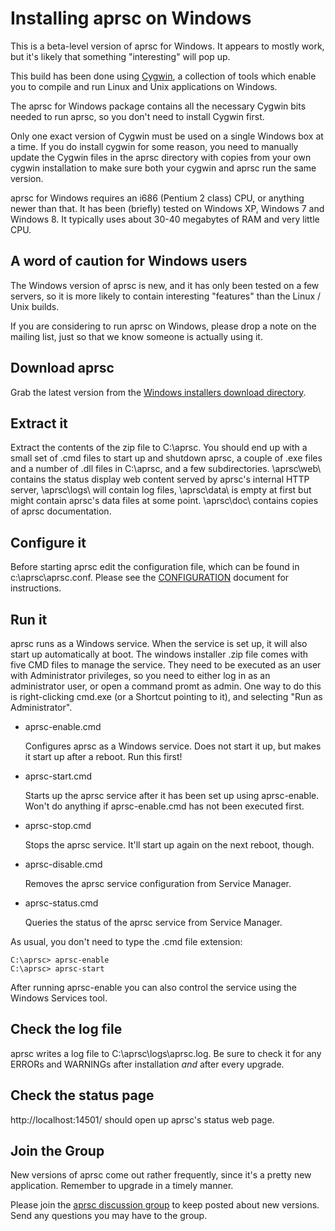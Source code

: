
Installing aprsc on Windows
===========================

This is a beta-level version of aprsc for Windows.  It appears to mostly
work, but it's likely that something "interesting" will pop up.

This build has been done using [Cygwin][cygwin], a collection of tools
which enable you to compile and run Linux and Unix applications on Windows.

The aprsc for Windows package contains all the necessary Cygwin bits needed
to run aprsc, so you don't need to install Cygwin first.

Only one exact version of Cygwin must be used on a single Windows box at a
time.  If you do install cygwin for some reason, you need to manually update
the Cygwin files in the aprsc directory with copies from your own cygwin
installation to make sure both your cygwin and aprsc run the same version.

aprsc for Windows requires an i686 (Pentium 2 class) CPU, or anything newer
than that.  It has been (briefly) tested on Windows XP, Windows 7 and
Windows 8.  It typically uses about 30-40 megabytes of RAM and very little
CPU.

[cygwin]: http://www.cygwin.com/


A word of caution for Windows users
-------------------------------------

The Windows version of aprsc is new, and it has only been tested on a
few servers, so it is more likely to contain interesting "features"
than the Linux / Unix builds.

If you are considering to run aprsc on Windows, please drop a note on the
mailing list, just so that we know someone is actually using it.


Download aprsc
-----------------

Grab the latest version from the [Windows installers download
directory][downloads].

[downloads]: http://he.fi/aprsc/down/win/


Extract it
-------------

Extract the contents of the zip file to C:\aprsc\.  You should end up with
a small set of .cmd files to start up and shutdown aprsc, a couple of .exe
files and a number of .dll files in C:\aprsc\, and a few subdirectories.
\aprsc\web\ contains the status display web content served by aprsc's
internal HTTP server, \aprsc\logs\ will contain log files, \aprsc\data\ is
empty at first but might contain aprsc's data files at some point.
\aprsc\doc\ contains copies of aprsc documentation.


Configure it
---------------

Before starting aprsc edit the configuration file, which can be found in
c:\aprsc\aprsc.conf.  Please see the [CONFIGURATION](CONFIGURATION.html)
document for instructions.


Run it
---------

aprsc runs as a Windows service.  When the service is set up, it will also
start up automatically at boot.  The windows installer .zip file comes with
five CMD files to manage the service.  They need to be executed as an user
with Administrator privileges, so you need to either log in as an
administrator user, or open a command promt as admin.  One way to do this is
right-clicking cmd.exe (or a Shortcut pointing to it), and selecting "Run as
Administrator".


*   aprsc-enable.cmd

    Configures aprsc as a Windows service. Does not start it up, but makes
    it start up after a reboot.  Run this first!

*   aprsc-start.cmd

    Starts up the aprsc service after it has been set up using aprsc-enable.
    Won't do anything if aprsc-enable.cmd has not been executed first.

*   aprsc-stop.cmd

    Stops the aprsc service. It'll start up again on the next reboot,
    though.

*   aprsc-disable.cmd

    Removes the aprsc service configuration from Service Manager.

*   aprsc-status.cmd

    Queries the status of the aprsc service from Service Manager.


As usual, you don't need to type the .cmd file extension:

    C:\aprsc> aprsc-enable
    C:\aprsc> aprsc-start


After running aprsc-enable you can also control the service using the Windows
Services tool.


Check the log file
---------------------

aprsc writes a log file to C:\aprsc\logs\aprsc.log.  Be sure to check it for
any ERRORs and WARNINGs after installation *and* after every upgrade.


Check the status page
------------------------

http://localhost:14501/ should open up aprsc's status web page.


Join the Group
-----------------

New versions of aprsc come out rather frequently, since it's a pretty new
application.  Remember to upgrade in a timely manner.

Please join the [aprsc discussion group][group] to keep posted about new
versions.  Send any questions you may have to the group.

[group]: https://groups.google.com/forum/#!forum/aprsc


